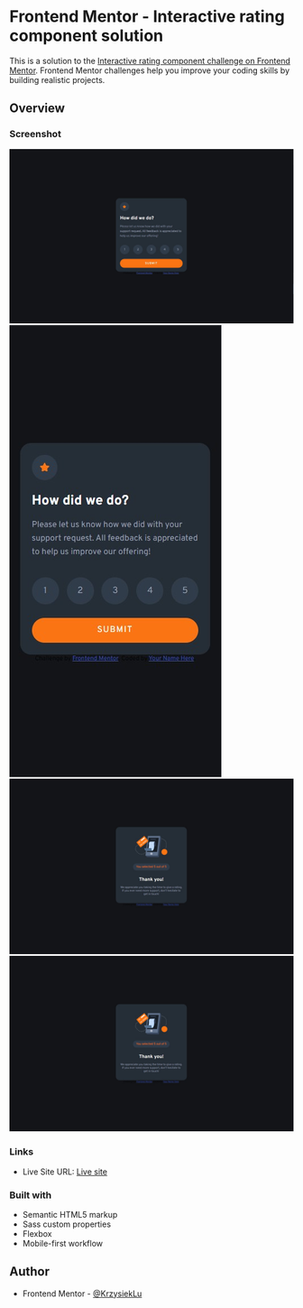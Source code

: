 # Frontend Mentor - Interactive rating component solution

This is a solution to the [Interactive rating component challenge on Frontend Mentor](https://www.frontendmentor.io/challenges/interactive-rating-component-koxpeBUmI). Frontend Mentor challenges help you improve your coding skills by building realistic projects.

## Overview

### Screenshot

![Desktop-first](./images/Screens-shots/Desktop-first-stage.jpg)
![Mobile-first](./images/Screens-shots/Mobile-first-stage.jpg)
![Desktop-second](./images/Screens-shots/Desktop-second-stage.jpg)
![Mobile-second](./images/Screens-shots/Desktop-second-stage.jpg)

### Links

- Live Site URL: [Live site](https://interactive-rating-component-front-end-mentorr.netlify.app/)

### Built with

- Semantic HTML5 markup
- Sass custom properties
- Flexbox
- Mobile-first workflow

## Author

- Frontend Mentor - [@KrzysiekLu](https://www.frontendmentor.io/profile/KrzysiekLu)
